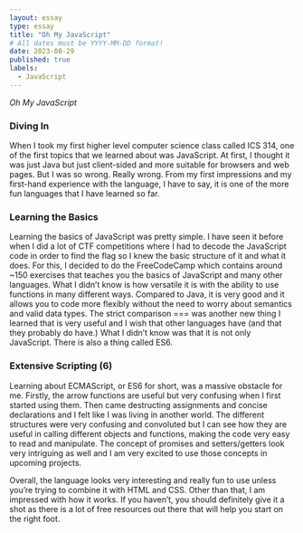 ```yaml
---
layout: essay
type: essay
title: "Oh My JavaScript"
# All dates must be YYYY-MM-DD format!
date: 2023-08-29
published: true
labels:
  - JavaScript
---
```


*Oh My JavaScript*

### Diving In
	
 When I took my first higher level computer science class called ICS 314, one of the first topics that we learned about was JavaScript. At first, I thought it was just Java but just client-sided and more suitable for browsers and web pages. But I was so wrong. Really wrong. From my first impressions and my first-hand experience with the language, I have to say, it is one of the more fun languages that I have learned so far.

### Learning the Basics
	
 Learning the basics of JavaScript was pretty simple. I have seen it before when I did a lot of CTF competitions where I had to decode the JavaScript code in order to find the flag so I knew the basic structure of it and what it does. For this, I decided to do the FreeCodeCamp which contains around ~150 exercises that teaches you the basics of JavaScript and many other languages. What I didn’t know is how versatile it is with the ability to use functions in many different ways. Compared to Java, it is very good and it allows you to code more flexibly without the need to worry about semantics and valid data types. The strict comparison === was another new thing I learned that is very useful and I wish that other languages have (and that they probably do have.) What I didn’t know was that it is not only JavaScript. There is also a thing called ES6.

### Extensive Scripting (6)
	
 Learning about ECMAScript, or ES6 for short, was a massive obstacle for me. Firstly, the arrow functions are useful but very confusing when I first started using them. Then came destructing assignments and concise declarations and I felt like I was living in another world. The different structures were very confusing and convoluted but I can see how they are useful in calling different objects and functions, making the code very easy to read and manipulate. The concept of promises and setters/getters look very intriguing as well and I am very excited to use those concepts in upcoming projects.

Overall, the language looks very interesting and really fun to use unless you’re trying to combine it with HTML and CSS. Other than that, I am impressed with how it works. If you haven’t, you should definitely give it a shot as there is a lot of free resources out there that will help you start on the right foot.
